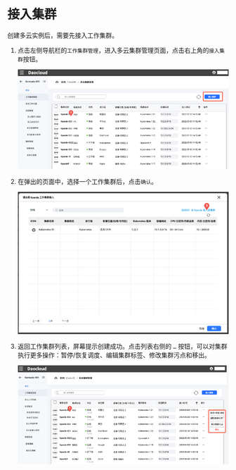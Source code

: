 # 接入集群

创建多云实例后，需要先接入工作集群。

1. 点击左侧导航栏的`工作集群管理`，进入多云集群管理页面，点击右上角的`接入集群`按钮。

    ![join](../images/join01.png)

2. 在弹出的页面中，选择一个工作集群后，点击`确认`。

    ![join](../images/join02.png)

3. 返回工作集群列表，屏幕提示创建成功。点击列表右侧的 `…` 按钮，可以对集群执行更多操作：暂停/恢复调度、编辑集群标签、修改集群污点和移出。

    ![join](../images/join03.png)
